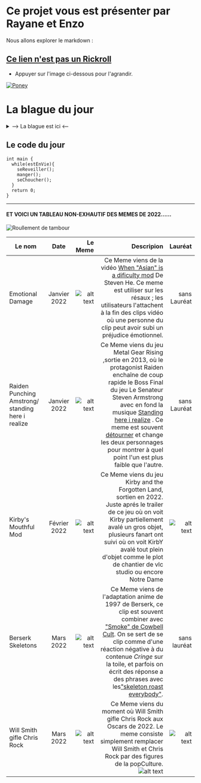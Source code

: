 [TrollFace]: https://media.tenor.com/GryShD35-psAAAAM/troll-face-creepy-smile.gif
[Meme]: https://media.tenor.com/K9-SqJMNjkEAAAAC/emotional-damage.gif
[Meme1]: https://media.tenor.com/lKbQy9oa030AAAAC/mgrv-raiden-punching-armstrong.gif
[Meme2]: https://static.wikia.nocookie.net/kirby/images/4/44/CarMouth.png/revision/latest?cb=20220210110241&path-prefix=en
[Meme3]: https://static.wikia.nocookie.net/unanything/images/b/bf/Skeleton-berserk.gif/revision/latest?cb=20220422045329
[Meme4]: https://media.tenor.com/3vxOt6Xi_AEAAAAC/will-smith-chris-rock.gif
[gif]: https://www.gifimili.com/gif/2022/03/will-smith-vs-chris-rock-meme.gif
[MemeDuMois2]: https://i.kym-cdn.com/photos/images/original/002/324/746/367.jpg
[MemeDuMois4]: https://i.kym-cdn.com/photos/images/original/002/345/072/c8d.jpg
[Meme0]: https://i.kym-cdn.com/photos/images/original/002/308/177/b4b.jpg


# Ce projet vous est présenter par Rayane et Enzo 

Nous allons explorer le markdown :

## [Ce lien n'est pas un Rickroll](https://www.youtube.com/watch?v=dQw4w9WgXcQ)

 * Appuyer sur l'image ci-dessous pour l'agrandir.

[![Poney](https://lemagdesanimaux.ouest-france.fr/images/dossiers/2021-03/adopter-poney-083907.jpg)](https://www.youtube.com/watch?v=dQw4w9WgXcQ)



La blague du jour
===
<details>
  <summary>--> La blague est ici <--</summary>
  
  **Un ingénieur Linux, un ingénieur Mac et un ~~ingénieur~~ Microsoft sont en voiture. Un des pneu crève.**

  **L’ingénieur Mac _dit_**: 
  > **« Il faut changer le pneu pour pouvoir continuer. »**

  **L’ingénieur Linux _dit_** :
  > **« Il faut trouver pourquoi le pneu a crevé pour que ça ne se reproduise pas. »**

  **L’~~ingénieur~~ Microsoft _dit_** :
  > **« On a qu’à continuer comme ça on verra bien si ça se répare tout seul. »**
    
![alt text][TrollFace]
  
</details>


Le code du jour
---
```
int main {
  while(estEnVie){
    seReveiller();
    manger();
    seChoucher();
  }
  return 0;
}
```
---
  
#### ET VOICI UN TABLEAU NON-EXHAUTIF DES MEMES DE 2022......
![Roullement de tambour](https://media.tenor.com/KmUkF_pH4FgAAAAC/roulement-tambour.gif)
  

| Le nom    | Date    | Le Meme  |Descripion |  Lauréat |
| ------------- | :-----------:| --------:| ---------:| --------:|
| Emotional Damage   | Janvier 2022 | ![alt text][Meme]  | Ce Meme viens de la vidéo [When "Asian" is a dificulty mod](https://www.youtube.com/watch?v=miD_TWmdGIY&ab_channel=StevenHe) De Steven He. Ce meme est utiliser sur les résaux ; les utilisateurs l'attachent à la fin des clips vidéo où une personne du clip peut avoir subi un préjudice émotionnel. | sans Lauréat |
| Raiden Punching Amstrong/ standing here i realize   | Janvier 2022 | ![alt text][Meme1] | Ce Meme viens du jeu Metal Gear Rising ,sortie en 2013, où le protagonist Raiden enchaîne de coup rapide le Boss Final du jeu Le Senateur Steven Armstrong avec en fond la musique [Standing here i realize](https://www.youtube.com/watch?v=ZYAPgPH9hsI&ab_channel=Crimson)  . Ce meme est souvent [détourner](https://www.youtube.com/watch?v=C4P5lMoAKtQ&t=13s&ab_channel=CALMAXINC) et change les deux personnages pour montrer à quel point l'un est plus faible que l'autre.| sans Lauréat |
| Kirby's Mouthful Mod     | Février 2022 | ![alt text][Meme2] | Ce Meme viens du jeu Kirby and the Forgotten Land, sortien en 2022. Juste aprés le trailer de ce jeu où on voit Kirby partiellement avalé un gros objet, plusieurs fanart ont suivi où on voit KirbY avalé tout plein d'objet comme le plot de chantier de vlc studio ou encore Notre Dame | ![alt text][MemeDuMois2] |
| Berserk Skeletons       | Mars 2022 | ![alt text][Meme3] | Ce Meme viens de l'adaptation anime de 1997 de Berserk, ce clip est souvent combiner avec ["Smoke" de Cowbell Cult](https://www.youtube.com/watch?v=dxQyCpO5EDA&ab_channel=heibailing). On se sert de se clip comme d'une réaction négative à du contenue *Cringe* sur la toile, et parfois on écrit des réponse a des phrases avec les["skeleton roast everybody"](https://www.youtube.com/watch?v=mRS_jt1Fb5Q&ab_channel=STARRZ).| sans lauréat|
| Will Smith gifle Chris Rock  |Mars 2022  | ![alt text][Meme4] | Ce Meme viens du moment où Will Smith gifle Chris Rock aux Oscars de 2022. Le meme consiste simplement remplacer Will Smith et Chris Rock par des figures de la popCulture.![alt text][gif]|  ![alt text][MemeDuMois4] |

  


